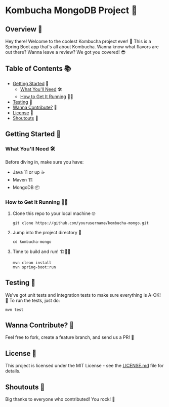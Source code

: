 # Kombucha MongoDB Project 🍹

## Overview 🌟

Hey there! Welcome to the coolest Kombucha project ever! 🎉 This is a Spring Boot app that's all about Kombucha. Wanna know what flavors are out there? Wanna leave a review? We got you covered! 😎

## Table of Contents 📚

- [Getting Started](#getting-started) 🚀
    - [What You'll Need](#what-youll-need) 🛠
    - [How to Get It Running](#how-to-get-it-running) 🏃‍♀️
- [Testing](#testing) 🧪
- [Wanna Contribute?](#wanna-contribute) 👾
- [License](#license) 📄
- [Shoutouts](#shoutouts) 🙌

## Getting Started 🚀

### What You'll Need 🛠

Before diving in, make sure you have:

- Java 11 or up ☕
- Maven 🏗
- MongoDB 📦

### How to Get It Running 🏃‍♀️

1. Clone this repo to your local machine 🤓
   ```
   git clone https://github.com/yourusername/kombucha-mongo.git
   ```

2. Jump into the project directory 🦘
   ```
   cd kombucha-mongo
   ```

3. Time to build and run! 🏗️🏃‍♀️
   ```
   mvn clean install
   mvn spring-boot:run
   ```

## Testing 🧪

We've got unit tests and integration tests to make sure everything is A-OK! 🌟 To run the tests, just do:
```
mvn test
```

## Wanna Contribute? 👾

Feel free to fork, create a feature branch, and send us a PR! 🎉

## License 📄

This project is licensed under the MIT License - see the [LICENSE.md](LICENSE.md) file for details.

## Shoutouts 🙌

Big thanks to everyone who contributed! You rock! 🎸

